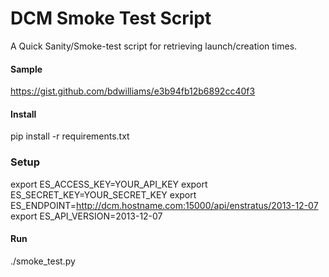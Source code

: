 DCM Smoke Test Script
=====================

A Quick Sanity/Smoke-test script for retrieving launch/creation times.

#### Sample

https://gist.github.com/bdwilliams/e3b94fb12b6892cc40f3

#### Install

pip install -r requirements.txt

### Setup

export ES_ACCESS_KEY=YOUR_API_KEY
export ES_SECRET_KEY=YOUR_SECRET_KEY
export ES_ENDPOINT=http://dcm.hostname.com:15000/api/enstratus/2013-12-07
export ES_API_VERSION=2013-12-07

#### Run

./smoke_test.py
